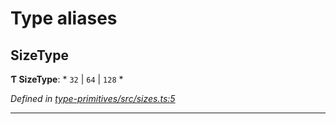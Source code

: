 

# Type aliases

<a id="sizetype"></a>

##  SizeType

**Ƭ SizeType**: * `32` &#124; `64` &#124; `128`
*

*Defined in [type-primitives/src/sizes.ts:5](https://github.com/polkadot-js/api/blob/ef78f2a/packages/type-primitives/src/sizes.ts#L5)*

___

